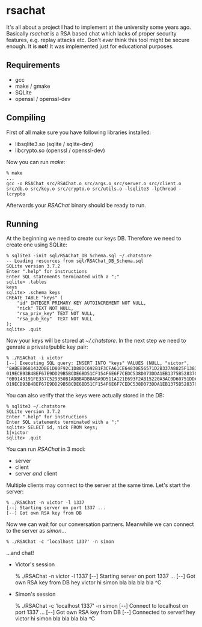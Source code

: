 rsachat
========
It's all about a project I had to implement at the university some years
ago. Basically *rsachat* is a RSA based chat which lacks of proper 
security features, e.g. replay attacks etc. Don't *ever* think this 
tool might be secure enough. It is **not**! It was implemented just for 
educational purposes.


Requirements
------------

* gcc
* make / gmake
* SQLite
* openssl / openssl-dev
    
    
Compiling
-------------
First of all make sure you have following libraries installed:

* libsqlite3.so  (sqlite / sqlite-dev)
* libcrypto.so  (openssl / openssl-dev)

Now you can run *make*:

    % make
    ...
    gcc -o RSAChat src/RSAChat.o src/args.o src/server.o src/client.o src/db.o src/key.o src/crypto.o src/utils.o -lsqlite3 -lpthread -lcrypto
    
Afterwards your *RSAChat* binary should be ready to run. 


Running
-------------
At the beginning we need to create our keys DB. Therefore we need to 
create one using SQLite:

    % sqlite3 -init sql/RSAChat_DB_Schema.sql ~/.chatstore
    -- Loading resources from sql/RSAChat_DB_Schema.sql
    SQLite version 3.7.2
    Enter ".help" for instructions
    Enter SQL statements terminated with a ";"
    sqlite> .tables
    keys
    sqlite> .schema keys
    CREATE TABLE "keys" (
        "id" INTEGER PRIMARY KEY AUTOINCREMENT NOT NULL,
        "nick" TEXT NOT NULL,
        "rsa_priv_key" TEXT NOT NULL,
        "rsa_pub_key"  TEXT NOT NULL
    );
    sqlite> .quit

Now your keys will be stored at *~/.chatstore*. In the next step we
need to genrate a private/public key pair:

    % ./RSAChat -i victor    
    [--] Executing SQL query: INSERT INTO "keys" VALUES (NULL, "victor", "8ABE8B681432DBE1D80F92C1D88DC692B1F3CFA61CE64830E56571D2B337A8825F13837B78375A8A36D37075124DDC9460A16EA73AD6D8FBDFB5CEC3793AA8DFE42FBEB7D22527567CC24A679C2190ED58AC59F30D3B9C3271194838BD7B9E3D874C9134A1475F5DA8216562CB0D2C32C19FB8CED57CD5A8217810321A4846A5 019ECB93B4BEF67E9DD29B5BCDE6BD51CF154F6E6F7CEDC538D073DDA1EB1375B5283707C9CE6E3B9BDA5EADECB8A22DDFEC761662DDE25785338BFFD805203CE3AB1254A1A21F12CEFD6F4F176693A4EE254C24BC49A78A00A318FFD8DB68216874CFB4AC3C413C1A688D290598AE054665575B37872413EF80E8DDFF28A84AF9", "0B9143191FE337C529350B1ADBBADB8ABA9D511A121E693F2AB15220A3AC0D60751DDA3BC4495DDAE5D018F9AFA78C8C16C9F79E8EEBD5800508C89239252E1AF3189429FA9D89F040637A579069824BCFE1D7CB39528B5E4C0E911B983538B3317E766CBDAEF51BCD76E586F85DC7B39C58DF578B4D51C1D1609E261DB54CDD 019ECB93B4BEF67E9DD29B5BCDE6BD51CF154F6E6F7CEDC538D073DDA1EB1375B5283707C9CE6E3B9BDA5EADECB8A22DDFEC761662DDE25785338BFFD805203CE3AB1254A1A21F12CEFD6F4F176693A4EE254C24BC49A78A00A318FFD8DB68216874CFB4AC3C413C1A688D290598AE054665575B37872413EF80E8DDFF28A84AF9");


You can also verify that the keys were actually stored in the DB:


    % sqlite3 ~/.chatstore   
    SQLite version 3.7.2
    Enter ".help" for instructions
    Enter SQL statements terminated with a ";"
    sqlite> SELECT id, nick FROM keys;
    1|victor
    sqlite> .quit


You can run *RSAChat* in 3 modi:

* server
* client
* server _and_ client


Multiple clients may connect to the server at the same time. Let's start 
the server:

    % ./RSAChat -n victor -l 1337
    [--] Starting server on port 1337 ...
    [--] Got own RSA key from DB


Now we can wait for our conversation partners. Meanwhile we can connect
to the server as *simon*...

    % ./RSAChat -c 'localhost 1337' -n simon
   
    
...and chat!

* Victor's session


    % ./RSAChat -n victor -l 1337
    [--] Starting server on port 1337 ...
    [--] Got own RSA key from DB
    <simon> hey victor
    hi simon
    <simon> bla bla
    bla bla
    ^C
    
    
* Simon's session


    % ./RSAChat -c 'localhost 1337' -n simon
    [--] Connect to localhost on port 1337 ...
    [--] Got own RSA key from DB
    [--] Connected to server!
    hey victor
    <victor> hi simon
    bla bla
    <victor> bla bla
    ^C
